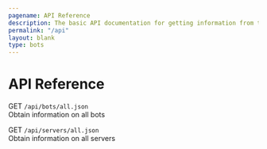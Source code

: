 ```yaml
---
pagename: API Reference
description: The basic API documentation for getting information from this website.
permalink: "/api"
layout: blank
type: bots
---
```


# API Reference
GET `/api/bots/all.json`  
Obtain information on all bots

GET `/api/servers/all.json`  
Obtain information on all servers

